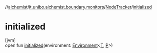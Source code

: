//[alchemist](../../../index.md)/[it.unibo.alchemist.boundary.monitors](../index.md)/[NodeTracker](index.md)/[initialized](initialized.md)

# initialized

[jvm]\
open fun [initialized](initialized.md)(environment: [Environment](../../it.unibo.alchemist.model.interfaces/-environment/index.md)<[T](../-map-display/index.md), [P](../../it.unibo.alchemist.boundary.wormhole.implementation/-wormhole-swing/index.md)>)
